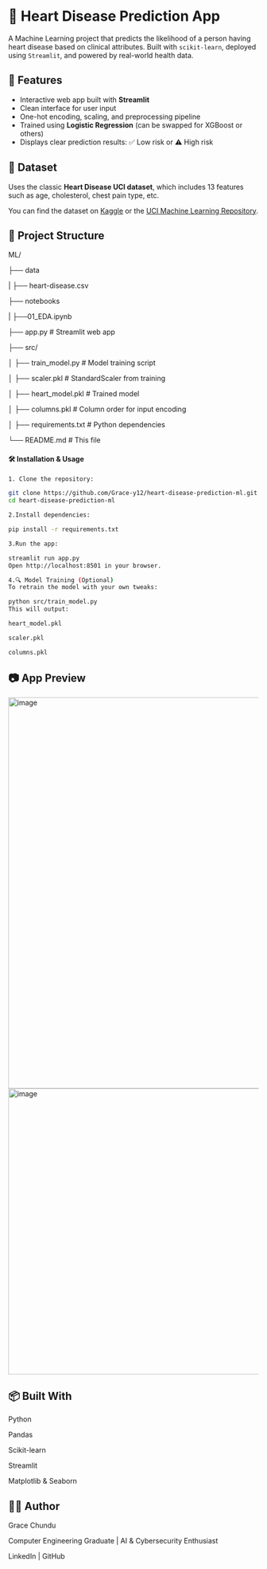 # 💓 Heart Disease Prediction App

A Machine Learning project that predicts the likelihood of a person having heart disease based on clinical attributes. Built with `scikit-learn`, deployed using `Streamlit`, and powered by real-world health data.


## 🚀 Features

- Interactive web app built with **Streamlit**
- Clean interface for user input
- One-hot encoding, scaling, and preprocessing pipeline
- Trained using **Logistic Regression** (can be swapped for XGBoost or others)
- Displays clear prediction results: ✅ Low risk or ⚠️ High risk


## 🧠 Dataset

Uses the classic **Heart Disease UCI dataset**, which includes 13 features such as age, cholesterol, chest pain type, etc.

You can find the dataset on [Kaggle](https://www.kaggle.com/datasets/ronitf/heart-disease-uci) or the [UCI Machine Learning Repository](https://archive.ics.uci.edu/ml/datasets/heart+disease).


## 📁 Project Structure
ML/

├── data

|   ├── heart-disease.csv

├── notebooks

|   ├──01_EDA.ipynb

├── app.py # Streamlit web app

├── src/

│ ├── train_model.py # Model training script

│ ├── scaler.pkl # StandardScaler from training

│ ├── heart_model.pkl # Trained model

│ ├── columns.pkl # Column order for input encoding

│ 
├── requirements.txt # Python dependencies

└── README.md # This file

#### 🛠️ Installation & Usage
```bash
1. Clone the repository:

git clone https://github.com/Grace-y12/heart-disease-prediction-ml.git
cd heart-disease-prediction-ml

2.Install dependencies:

pip install -r requirements.txt

3.Run the app:

streamlit run app.py
Open http://localhost:8501 in your browser.

4.🔍 Model Training (Optional)
To retrain the model with your own tweaks:

python src/train_model.py
This will output:

heart_model.pkl

scaler.pkl

columns.pkl
```

## 📷 App Preview
<img width="975" height="785" alt="image" src="https://github.com/user-attachments/assets/3df255ed-c3c7-4670-959d-d1c618f12b51" />

<img width="975" height="574" alt="image" src="https://github.com/user-attachments/assets/f8d256b6-ecc1-49e7-8ca7-91179f2d52ab" />


## 📦 Built With
Python

Pandas

Scikit-learn

Streamlit

Matplotlib & Seaborn

## 👩‍💻 Author
Grace Chundu

Computer Engineering Graduate | AI & Cybersecurity Enthusiast 

LinkedIn | GitHub




